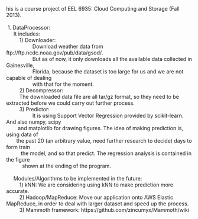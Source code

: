 <div>his is a course project of EEL 6935: Cloud Computing and Storage (Fall 2013).</div><div><br></div><div>&nbsp;1. DataProcessor:</div><div>&nbsp; &nbsp; &nbsp;It includes:</div><div>&nbsp; &nbsp; &nbsp; &nbsp; &nbsp;1) Downloader:&nbsp;</div><div>&nbsp; &nbsp; &nbsp; &nbsp; &nbsp; &nbsp; &nbsp; &nbsp; &nbsp; Download weather data from ftp://ftp.ncdc.noaa.gov/pub/data/gsod/.</div><div>&nbsp; &nbsp; &nbsp; &nbsp; &nbsp; &nbsp; &nbsp; &nbsp; &nbsp; But as of now, it only downloads all the available data collected in Gainesville,</div><div>&nbsp; &nbsp; &nbsp; &nbsp; &nbsp; &nbsp; &nbsp; &nbsp; &nbsp; Florida, because the dataset is too large for us and we are not capable of dealing</div><div>&nbsp; &nbsp; &nbsp; &nbsp; &nbsp; &nbsp; &nbsp; &nbsp; &nbsp; with that for the moment.</div><div>&nbsp; &nbsp; &nbsp; &nbsp; &nbsp;2) Decompressor:&nbsp;</div><div><span style="white-space:pre">		</span>&nbsp;&nbsp;The downloaded data file are all tar/gz format, so they need to be extracted before&nbsp;<span style="font-size: 14px;">we could carry out further process.</span></div><div>&nbsp; &nbsp; &nbsp; &nbsp; &nbsp;3) Predictor:&nbsp;</div><div>&nbsp; &nbsp; &nbsp; &nbsp; &nbsp; &nbsp; &nbsp; &nbsp; &nbsp; It is using Support Vector Regression provided by scikit-learn. And also numpy, scipy</div><div>&nbsp;<span style="white-space:pre">		</span>&nbsp;&nbsp;and matplotlib for drawing figures. The idea of making prediction is, using data of</div><div><span style="white-space:pre">		</span>&nbsp;&nbsp;the past 20 (an arbitrary value, need further research to decide) days to form train</div><div><span style="white-space:pre">		</span>&nbsp;&nbsp;the model, and so that predict. The regression analysis is contained in the figure</div><div>&nbsp;<span style="white-space:pre">		</span>&nbsp;&nbsp;shown at the ending of the program.</div><div><br></div><div>&nbsp; &nbsp; &nbsp;Modules/Algorithms to be implemented in the future:</div><div>&nbsp; &nbsp; &nbsp; &nbsp; &nbsp;1) kNN: We are considering using kNN to make prediction more accurate.</div><div>&nbsp; &nbsp; &nbsp; &nbsp; &nbsp;2) Hadoop/MapReduce: Move our application onto AWS Elastic MapReduce, in order to deal with larger&nbsp;<span style="font-size: 14px;">dataset and speed up the process.</span></div><div>&nbsp; &nbsp; &nbsp; &nbsp; &nbsp;3) Mammoth framework: https://github.com/zincumyx/Mammoth/wiki</div>